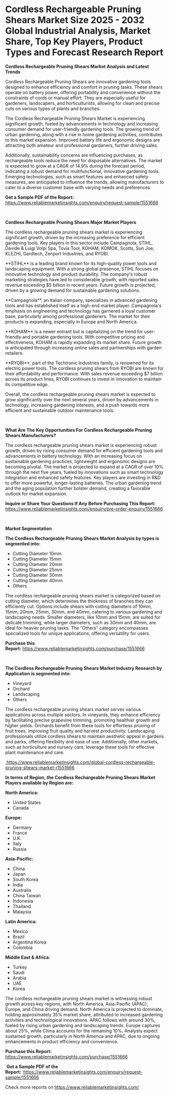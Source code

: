 <p><h1>Cordless Rechargeable Pruning Shears Market Size 2025 - 2032 Global Industrial Analysis, Market Share, Top Key Players, Product Types and Forecast Research Report</h1></p><p><strong>Cordless Rechargeable Pruning Shears Market Analysis and Latest Trends</strong></p>
<p><p>Cordless Rechargeable Pruning Shears are innovative gardening tools designed to enhance efficiency and comfort in pruning tasks. These shears operate on battery power, offering portability and convenience without the constraints of cords or manual effort. They are especially useful for gardeners, landscapers, and horticulturists, allowing for clean and precise cuts on various types of plants and branches.</p><p>The Cordless Rechargeable Pruning Shears Market is experiencing significant growth, fueled by advancements in technology and increasing consumer demand for user-friendly gardening tools. The growing trend of urban gardening, along with a rise in home gardening activities, contributes to this market expansion. Improved battery life and ergonomic designs are attracting both amateur and professional gardeners, further driving sales.</p><p>Additionally, sustainability concerns are influencing purchases, as rechargeable tools reduce the need for disposable alternatives. The market is expected to grow at a CAGR of 14.9% during the forecast period, indicating a robust demand for multifunctional, innovative gardening tools. Emerging technologies, such as smart features and enhanced safety measures, are anticipated to influence the trends, allowing manufacturers to cater to a diverse customer base with varying needs and preferences.</p></p>
<p><strong>Get a Sample PDF of the Report:&nbsp;</strong> <a href="https://www.reliablemarketinsights.com/enquiry/request-sample/1551666?utm_campaign=2669&utm_medium=2&utm_source=Github&utm_content=ia&utm_term=11042025&utm_id=cordless-rechargeable-pruning-shears">https://www.reliablemarketinsights.com/enquiry/request-sample/1551666</a></p>
<p>&nbsp;</p>
<p><strong>Cordless Rechargeable Pruning Shears Major Market Players</strong></p>
<p><p>The cordless rechargeable pruning shears market is experiencing significant growth, driven by the increasing preference for efficient gardening tools. Key players in this sector include Campagnola, STIHL, Davide & Luigi Volpi Spa, Tovia Tool, KOHAM, KOMOK, Scotts, Sun Joe, KLEZHI, Gardtech, Zenport Industries, and RYOBI.</p><p>**STIHL** is a leading brand known for its high-quality power tools and landscaping equipment. With a strong global presence, STIHL focuses on innovative technology and product durability. The company's robust marketing strategies have led to considerable growth, with reported sales revenue exceeding $5 billion in recent years. Future growth is projected, driven by a growing demand for sustainable gardening solutions.</p><p>**Campagnola**, an Italian company, specializes in advanced gardening tools and has established itself as a high-end market player. Campagnola's emphasis on engineering and technology has garnered a loyal customer base, particularly among professional gardeners. The market for their products is expanding, especially in Europe and North America.</p><p>**KOHAM** is a newer entrant but is capitalizing on the trend for user-friendly and portable gardening tools. With competitive pricing and effectiveness, KOHAM is rapidly expanding its market share. Future growth is anticipated through increasing online sales and partnerships with garden retailers.</p><p>**RYOBI**, part of the Techtronic Industries family, is renowned for its electric power tools. The cordless pruning shears from RYOBI are known for their affordability and performance. With sales revenue exceeding $7 billion across its product lines, RYOBI continues to invest in innovation to maintain its competitive edge.</p><p>Overall, the cordless rechargeable pruning shears market is expected to grow significantly over the next several years, driven by advancements in technology, increasing gardening interests, and a push towards more efficient and sustainable outdoor maintenance tools.</p></p>
<p>&nbsp;</p>
<p><strong>What Are The Key Opportunities For Cordless Rechargeable Pruning Shears Manufacturers?</strong></p>
<p><p>The cordless rechargeable pruning shears market is experiencing robust growth, driven by rising consumer demand for efficient gardening tools and advancements in battery technology. With an increasing focus on sustainable gardening practices, lightweight and ergonomic designs are becoming pivotal. The market is projected to expand at a CAGR of over 10% through the next five years, fueled by innovations such as smart technology integration and enhanced safety features. Key players are investing in R&D to offer more powerful, longer-lasting batteries. The urban gardening trend and the aging population further bolster demand, creating a favorable outlook for market expansion.</p></p>
<p><strong>Inquire or Share Your Questions If Any Before Purchasing This Report:</strong> <a href="https://www.reliablemarketinsights.com/enquiry/pre-order-enquiry/1551666?utm_campaign=2669&utm_medium=2&utm_source=Github&utm_content=ia&utm_term=11042025&utm_id=cordless-rechargeable-pruning-shears">https://www.reliablemarketinsights.com/enquiry/pre-order-enquiry/1551666</a></p>
<p>&nbsp;</p>
<p><strong>Market Segmentation</strong></p>
<p><strong>The Cordless Rechargeable Pruning Shears Market Analysis by types is segmented into:</strong></p>
<p><ul><li>Cutting Diameter 10mm</li><li>Cutting Diameter 15mm</li><li>Cutting Diameter 20mm</li><li>Cutting Diameter 25mm</li><li>Cutting Diameter 30mm</li><li>Cutting Diameter 40mm</li><li>Others</li></ul></p>
<p><p>The cordless rechargeable pruning shears market is categorized based on cutting diameter, which determines the thickness of branches they can efficiently cut. Options include shears with cutting diameters of 10mm, 15mm, 20mm, 25mm, 30mm, and 40mm, catering to various gardening and landscaping needs. Smaller diameters, like 10mm and 15mm, are suited for delicate trimming, while larger diameters, such as 30mm and 40mm, are ideal for heavier pruning tasks. The “Others” category encompasses specialized tools for unique applications, offering versatility for users.</p></p>
<p><strong>Purchase this Report:&nbsp;</strong><a href="https://www.reliablemarketinsights.com/purchase/1551666?utm_campaign=2669&utm_medium=2&utm_source=Github&utm_content=ia&utm_term=11042025&utm_id=cordless-rechargeable-pruning-shears">https://www.reliablemarketinsights.com/purchase/1551666</a></p>
<p>&nbsp;</p>
<p><strong>The Cordless Rechargeable Pruning Shears Market Industry Research by Application is segmented into:</strong></p>
<p><ul><li>Vineyard</li><li>Orchard</li><li>Landscaping</li><li>Others</li></ul></p>
<p><p>The cordless rechargeable pruning shears market serves various applications across multiple sectors. In vineyards, they enhance efficiency by facilitating precise grapevine trimming, promoting healthier growth and higher yields. Orchards benefit from these tools for effortless pruning of fruit trees, improving fruit quality and harvest productivity. Landscaping professionals utilize cordless shears to maintain aesthetic appeal in gardens and parks, offering flexibility and ease of use. Additionally, other markets, such as horticulture and nursery care, leverage these tools for effective plant maintenance and care.</p></p>
<p><a href="https://www.reliablemarketinsights.com/global-cordless-rechargeable-pruning-shears-market-r1551666?utm_campaign=2669&utm_medium=2&utm_source=Github&utm_content=ia&utm_term=11042025&utm_id=cordless-rechargeable-pruning-shears">&nbsp;https://www.reliablemarketinsights.com/global-cordless-rechargeable-pruning-shears-market-r1551666</a></p>
<p><strong>In terms of Region, the Cordless Rechargeable Pruning Shears Market Players available by Region are:</strong></p>
<p>
    <p> <strong> North America: </strong>
        <ul>
            <li>United States</li>
            <li>Canada</li>
        </ul>
        </p> 
    <p> <strong> Europe: </strong>
        <ul>
            <li>Germany</li>
            <li>France</li>
            <li>U.K.</li>
            <li>Italy</li>
            <li>Russia</li>
        </ul>
        </p> 
    <p> <strong> Asia-Pacific: </strong>
        <ul>
            <li>China</li>
            <li>Japan</li>
            <li>South Korea</li>
            <li>India</li>
            <li>Australia</li>
            <li>China Taiwan</li>
            <li>Indonesia</li>
            <li>Thailand</li>
            <li>Malaysia</li>
        </ul>
        </p> 
    <p> <strong> Latin America: </strong>
        <ul>
            <li>Mexico</li>
            <li>Brazil</li>
            <li>Argentina Korea</li>
            <li>Colombia</li>
        </ul>
        </p> 
    <p> <strong> Middle East & Africa: </strong>
        <ul>
            <li>Turkey</li>
            <li>Saudi</li>
            <li>Arabia</li>
            <li>UAE</li>
            <li>Korea</li>
        </ul>
    </p>
    </p>
<p><p>The cordless rechargeable pruning shears market is witnessing robust growth across key regions, with North America, Asia-Pacific (APAC), Europe, and China driving demand. North America is projected to dominate, holding approximately 35% market share, attributed to increased gardening activities and technological innovations. APAC follows with around 30%, fueled by rising urban gardening and landscaping trends. Europe captures about 25%, while China accounts for the remaining 10%. Analysts expect sustained growth, particularly in North America and APAC, due to ongoing enhancements in product efficiency and convenience.</p></p>
<p><strong>Purchase this Report: </strong><a href="https://www.reliablemarketinsights.com/purchase/1551666?utm_campaign=2669&utm_medium=2&utm_source=Github&utm_content=ia&utm_term=11042025&utm_id=cordless-rechargeable-pruning-shears">https://www.reliablemarketinsights.com/purchase/1551666</a></p>
<p>&nbsp;<strong>Get a Sample PDF of the Report:&nbsp;&nbsp;</strong><a href="https://www.reliablemarketinsights.com/enquiry/request-sample/1551666?utm_campaign=2669&utm_medium=2&utm_source=Github&utm_content=ia&utm_term=11042025&utm_id=cordless-rechargeable-pruning-shears">https://www.reliablemarketinsights.com/enquiry/request-sample/1551666</a></p>
<p><strong></strong></p>
<p>Check more reports on <a href="https://www.reliablemarketinsights.com/?utm_campaign=2669&utm_medium=2&utm_source=Github&utm_content=ia&utm_term=11042025&utm_id=cordless-rechargeable-pruning-shears">https://www.reliablemarketinsights.com/</a></p>